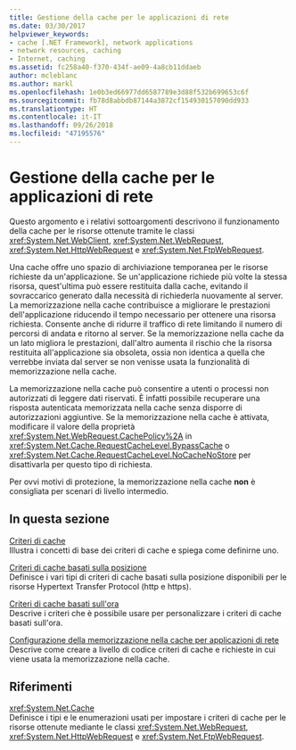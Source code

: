 ```yaml
---
title: Gestione della cache per le applicazioni di rete
ms.date: 03/30/2017
helpviewer_keywords:
- cache [.NET Framework], network applications
- network resources, caching
- Internet, caching
ms.assetid: fc258a40-f370-434f-ae09-4a8cb11ddaeb
author: mcleblanc
ms.author: markl
ms.openlocfilehash: 1e0b3ed66977dd6587789e3d88f532b699653c6f
ms.sourcegitcommit: fb78d8abbdb87144a3872cf154930157090dd933
ms.translationtype: HT
ms.contentlocale: it-IT
ms.lasthandoff: 09/26/2018
ms.locfileid: "47195576"
---
```

# <a name="cache-management-for-network-applications"></a>Gestione della cache per le applicazioni di rete
Questo argomento e i relativi sottoargomenti descrivono il funzionamento della cache per le risorse ottenute tramite le classi <xref:System.Net.WebClient>, <xref:System.Net.WebRequest>, <xref:System.Net.HttpWebRequest> e <xref:System.Net.FtpWebRequest>.  
  
 Una cache offre uno spazio di archiviazione temporanea per le risorse richieste da un'applicazione. Se un'applicazione richiede più volte la stessa risorsa, quest'ultima può essere restituita dalla cache, evitando il sovraccarico generato dalla necessità di richiederla nuovamente al server. La memorizzazione nella cache contribuisce a migliorare le prestazioni dell'applicazione riducendo il tempo necessario per ottenere una risorsa richiesta. Consente anche di ridurre il traffico di rete limitando il numero di percorsi di andata e ritorno al server. Se la memorizzazione nella cache da un lato migliora le prestazioni, dall'altro aumenta il rischio che la risorsa restituita all'applicazione sia obsoleta, ossia non identica a quella che verrebbe inviata dal server se non venisse usata la funzionalità di memorizzazione nella cache.  
  
 La memorizzazione nella cache può consentire a utenti o processi non autorizzati di leggere dati riservati. È infatti possibile recuperare una risposta autenticata memorizzata nella cache senza disporre di autorizzazioni aggiuntive. Se la memorizzazione nella cache è attivata, modificare il valore della proprietà <xref:System.Net.WebRequest.CachePolicy%2A> in <xref:System.Net.Cache.RequestCacheLevel.BypassCache> o <xref:System.Net.Cache.RequestCacheLevel.NoCacheNoStore> per disattivarla per questo tipo di richiesta.  
  
 Per ovvi motivi di protezione, la memorizzazione nella cache **non** è consigliata per scenari di livello intermedio.  
  
## <a name="in-this-section"></a>In questa sezione  
 [Criteri di cache](../../../docs/framework/network-programming/cache-policy.md)  
 Illustra i concetti di base dei criteri di cache e spiega come definirne uno.  
  
 [Criteri di cache basati sulla posizione](../../../docs/framework/network-programming/location-based-cache-policies.md)  
 Definisce i vari tipi di criteri di cache basati sulla posizione disponibili per le risorse Hypertext Transfer Protocol (http e https).  
  
 [Criteri di cache basati sull'ora](../../../docs/framework/network-programming/time-based-cache-policies.md)  
 Descrive i criteri che è possibile usare per personalizzare i criteri di cache basati sull'ora.  
  
 [Configurazione della memorizzazione nella cache per applicazioni di rete](../../../docs/framework/network-programming/configuring-caching-in-network-applications.md)  
 Descrive come creare a livello di codice criteri di cache e richieste in cui viene usata la memorizzazione nella cache.  
  
## <a name="reference"></a>Riferimenti  
 <xref:System.Net.Cache>  
 Definisce i tipi e le enumerazioni usati per impostare i criteri di cache per le risorse ottenute mediante le classi <xref:System.Net.WebRequest>, <xref:System.Net.HttpWebRequest> e <xref:System.Net.FtpWebRequest>.
